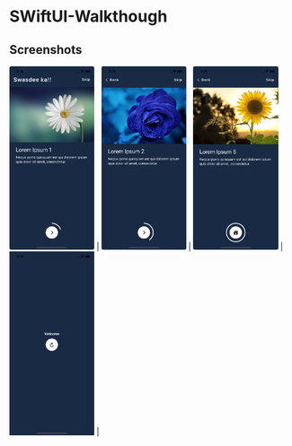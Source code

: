 # SWiftUI-Walkthough

## Screenshots
<img src="https://github.com/waleerat/GitHub-Photos-Shared/blob/main/SwiftUI-WalkThough/walkthough01.png" width="30%" height="30%"> |
<img src="https://github.com/waleerat/GitHub-Photos-Shared/blob/main/SwiftUI-WalkThough/walkthough02.png" width="30%" height="30%"> |
<img src="https://github.com/waleerat/GitHub-Photos-Shared/blob/main/SwiftUI-WalkThough/walkthough03.png" width="30%" height="30%"> |
<img src="https://github.com/waleerat/GitHub-Photos-Shared/blob/main/SwiftUI-WalkThough/walkthough04.png" width="30%" height="30%"> |
